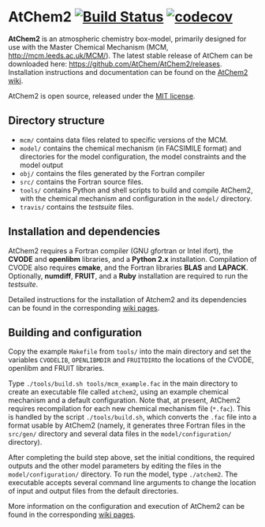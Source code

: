 AtChem2  [![Build Status](https://travis-ci.org/AtChem/AtChem2.svg?branch=master)](https://travis-ci.org/AtChem/AtChem2)  [![codecov](https://codecov.io/gh/AtChem/AtChem2/branch/master/graph/badge.svg)](https://codecov.io/gh/AtChem/AtChem2)
=======

**AtChem2** is an atmospheric chemistry box-model, primarily designed for use with the Master Chemical Mechanism (MCM, http://mcm.leeds.ac.uk/MCM/). The latest stable release of AtChem can be downloaded here: https://github.com/AtChem/AtChem2/releases. Installation instructions and documentation can be found on the [AtChem2 wiki](https://github.com/AtChem/AtChem2/wiki).

AtChem2 is open source, released under the [MIT license](https://opensource.org/licenses/MIT).

Directory structure
-------------------

- `mcm/` contains data files related to specific versions of the MCM.
- `model/`  contains the chemical mechanism (in FACSIMILE format) and directories for the model configuration, the model constraints and the model output
- `obj/` contains the files generated by the Fortran compiler
- `src/` contains the Fortran source files.
- `tools/` contains Python and shell scripts to build and compile AtChem2, with the chemical mechanism and configuration in the `model/` directory.
- `travis/` contains the _testsuite_ files.

Installation and dependencies
-----------------------------

AtChem2 requires a Fortran compiler (GNU gfortran or Intel ifort), the **CVODE** and **openlibm** libraries, and a **Python 2.x** installation. Compilation of CVODE also requires **cmake**, and the Fortran libraries **BLAS** and **LAPACK**. Optionally, **numdiff**, **FRUIT**, and a **Ruby** installation are required to run the _testsuite_.

Detailed instructions for the installation of Atchem2 and its dependencies can be found in the corresponding [wiki pages](https://github.com/AtChem/AtChem2/wiki/1.-Installation).

Building and configuration
--------------------------

Copy the example `Makefile`  from `tools/` into the main directory and set the variables `CVODELIB`, `OPENLIBMDIR` and `FRUITDIR`to the locations of the CVODE, openlibm and FRUIT libraries.

Type `./tools/build.sh tools/mcm_example.fac` in the main directory to create an executable file called `atchem2`, using an example chemical mechanism and a default configuration. Note that, at present, AtChem2 requires recompilation for each new chemical mechanism file (`*.fac`). This is handled by the script `./tools/build.sh`, which converts the `.fac` file into a format usable by AtChem2 (namely, it generates three Fortran files in the `src/gen/` directory and several data files in the `model/configuration/` directory).

After completing the build step above, set the initial conditions, the required outputs and the other model parameters by editing the files in the `model/configuration/` directory. To run the model, type `./atchem2`. The executable accepts several command line arguments to change the location of input and output files from the default directories.

More information on the configuration and execution of AtChem2 can be found in the corresponding [wiki pages](https://github.com/AtChem/AtChem2/wiki/2.-Model-Configuration-and-Execution).
